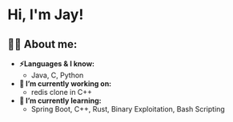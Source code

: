 <h1>Hi, I'm Jay!</h1>

<h2>👨‍💻 About me:</h2>

- <b>⚡Languages & I know:</b>
  - Java, C, Python
- <b>🔭 I’m currently working on: </b>
  - redis clone in C++
- <b>🌱 I’m currently learning: </b>
  - Spring Boot, C++, Rust, Binary Exploitation, Bash Scripting 


<!--
**joshmadakor1/joshmadakor1** is a ✨ _special_ ✨ repository because its `README.md` (this file) appears on your GitHub profile.

Here are some ideas to get you started:

- 🔭 I’m currently working on ...
- 🌱 I’m currently learning ...
- 👯 I’m looking to collaborate on ...
- 🤔 I’m looking for help with ...
- 💬 Ask me about ...
- 📫 How to reach me: ...
- 😄 Pronouns: ...
- ⚡ Fun fact: ...
-->
